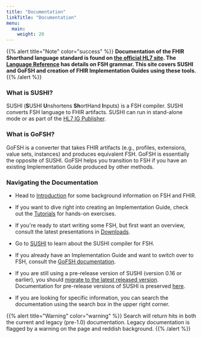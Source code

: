 ```yaml
---
title: "Documentation"
linkTitle: "Documentation"
menu:
  main:
    weight: 20
---
```



{{% alert title="Note" color="success" %}}
**Documentation of the FHIR Shorthand language standard is found on [the official HL7 site](http://hl7.org/fhir/uv/shorthand). The [Language Reference](http://hl7.org/fhir/uv/shorthand/reference.html) has details on FSH grammar. This site covers SUSHI and GoFSH and creation of FHIR Implementation Guides using these tools.**
{{% /alert %}}

### What is SUSHI?

SUSHI (**S**USHI **U**nshortens **Sh**ortHand **I**nputs) is a FSH compiler. SUSHI converts FSH language to FHIR artifacts. SUSHI can run in stand-alone mode or as part of the [HL7 IG Publisher](https://confluence.hl7.org/display/FHIR/IG+Publisher+Documentation).

### What is GoFSH?

GoFSH is a converter that takes FHIR artifacts (e.g., profiles, extensions, value sets, instances) and produces equivalent FSH. GoFSH is essentially the opposite of SUSHI. GoFSH helps you transition to FSH if you have an existing Implementation Guide produced by other methods.

### Navigating the Documentation

* Head to [Introduction](/docs/introduction) for some background information on FSH and FHIR.

* If you want to dive right into creating an Implementation Guide, check out the [Tutorials](/docs/tutorials) for hands-on exercises.

* If you're ready to start writing some FSH, but first want an overview, consult the latest presentations in [Downloads](/downloads).

* Go to [SUSHI](/docs/sushi) to learn about the SUSHI compiler for FSH. 

* If you already have an Implementation Guide and want to switch over to FSH, consult the [GoFSH documentation](docs/gofsh).

* If you are still using a pre-release version of SUSHI (version 0.16 or earlier), you should [migrate to the latest released version](/docs/sushi/migration). Documentation for pre-release versions of SUSHI is preserved [here](/docs/docs-legacy).

* If you are looking for specific information, you can search the documentation using the search box in the upper right corner.

{{% alert title="Warning" color="warning" %}}
Search will return hits in both the current and legacy (pre-1.0) documentation. Legacy documentation is flagged by a warning on the page and reddish background.
{{% /alert %}}
